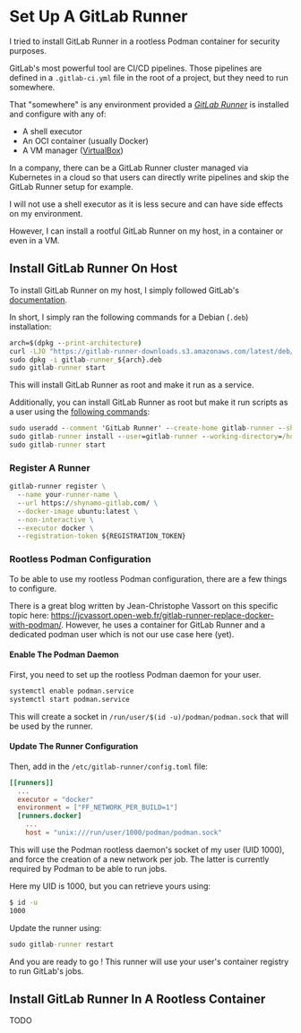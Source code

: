 # Set Up A GitLab Runner

I tried to install GitLab Runner in a rootless Podman container for security purposes.

GitLab's most powerful tool are CI/CD pipelines. Those pipelines are defined in a `.gitlab-ci.yml` file in the root of a project, but they need to run somewhere.

That "somewhere" is any environment provided a [_GitLab Runner_](https://docs.gitlab.com/runner/) is installed and configure with any of:

- A shell executor
- An OCI container (usually Docker)
- A VM manager ([VirtualBox](https://www.virtualbox.org/))

In a company, there can be a GitLab Runner cluster managed via Kubernetes in a cloud so that users can directly write pipelines and skip the GitLab Runner setup for example.

I will not use a shell executor as it is less secure and can have side effects on my environment.

However, I can install a rootful GitLab Runner on my host, in a container or even in a VM.

## Install GitLab Runner On Host

To install GitLab Runner on my host, I simply followed GitLab's [documentation](https://docs.gitlab.com/runner/install/).

In short, I simply ran the following commands for a Debian (`.deb`) installation:

```cmd
arch=$(dpkg --print-architecture)
curl -LJO "https://gitlab-runner-downloads.s3.amazonaws.com/latest/deb/gitlab-runner_${arch}.deb"
sudo dpkg -i gitlab-runner_${arch}.deb
sudo gitlab-runner start
```

This will install GitLab Runner as root and make it run as a service.

Additionally, you can install GitLab Runner as root but make it run scripts as a user using the [following commands](https://docs.gitlab.com/runner/install/linux-manually.html#install-1):

```cmd
sudo useradd --comment 'GitLab Runner' --create-home gitlab-runner --shell /bin/bash
sudo gitlab-runner install --user=gitlab-runner --working-directory=/home/gitlab-runner
sudo gitlab-runner start
```

### Register A Runner

```cmd
gitlab-runner register \
  --name your-runner-name \
  --url https://shynamo-gitlab.com/ \
  --docker-image ubuntu:latest \
  --non-interactive \
  --executor docker \
  --registration-token ${REGISTRATION_TOKEN}
```

### Rootless Podman Configuration

To be able to use my rootless Podman configuration, there are a few things to configure.

There is a great blog written by Jean-Christophe Vassort on this specific topic here: <https://jcvassort.open-web.fr/gitlab-runner-replace-docker-with-podman/>. However, he uses a container for GitLab Runner and a dedicated podman user which is not our use case here (yet).

#### Enable The Podman Daemon

First, you need to set up the rootless Podman daemon for your user.

```cmd
systemctl enable podman.service
systemctl start podman.service
```

This will create a socket in `/run/user/$(id -u)/podman/podman.sock` that will be used by the runner.

#### Update The Runner Configuration

Then, add in the `/etc/gitlab-runner/config.toml` file:

```toml
[[runners]]
  ...
  executor = "docker"
  environment = ["FF_NETWORK_PER_BUILD=1"]
  [runners.docker]
    ...
    host = "unix:///run/user/1000/podman/podman.sock"
```

This will use the Podman rootless daemon's socket of my user (UID 1000), and force the creation of a new network per job. The latter is currently required by Podman to be able to run jobs.

Here my UID is 1000, but you can retrieve yours using:

```cmd
$ id -u
1000
```

Update the runner using:

```cmd
sudo gitlab-runner restart
```

And you are ready to go ! This runner will use your user's container registry to run GitLab's jobs.

## Install GitLab Runner In A Rootless Container

TODO
